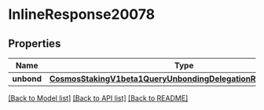 # InlineResponse20078

## Properties
Name | Type | Description | Notes
------------ | ------------- | ------------- | -------------
**unbond** | [**CosmosStakingV1beta1QueryUnbondingDelegationResponseUnbond**](CosmosStakingV1beta1QueryUnbondingDelegationResponseUnbond.md) |  | [optional] 

[[Back to Model list]](../README.md#documentation-for-models) [[Back to API list]](../README.md#documentation-for-api-endpoints) [[Back to README]](../README.md)

